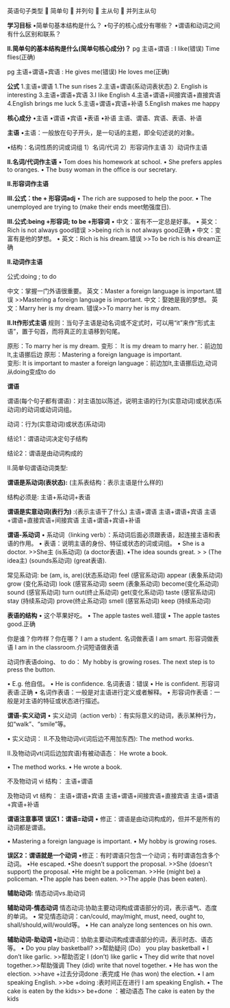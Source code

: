 




英语句子类型
 简单句
 并列句
 主从句
 并列主从句


**学习目标** 
•简单句基本结构是什么？ 
•句子的核心成分有哪些？ 
•谓语和动词之间有什么区别和联系？



**II.简单句的基本结构是什么(简单句核心成分)？**
pg 主语+谓语   :
I like(错误)
Time flies(正确)

pg 主语+谓语+宾语 :
He gives me(错误)
He loves me(正确)


**公式**
1.主语+谓语                    1.The sun rises
2.主语+谓语(系动词表状态)       2. English is interesting
3.主语+谓语+宾语               3.I like English
4.主语+谓语+间接宾语+直接宾语    4.English brings me luck
5.主语+谓语+宾语+补语           5.English makes me happy


**核心成分**
•主语
•谓语 
•宾语
•表语
•补语
主语、谓语、宾语、表语、补语

**主语**
•主语：一般放在句子开头，是一句话的主题，即全句述说的对象。 

•结构：名词性质的词或词组 
1）名词/代词
2）形容词作主语
3）动词作主语

**II.名词/代词作主语** 
• Tom does his homework at school. 
• She prefers apples to oranges. 
• The busy woman in the office is our secretary. 


**II.形容词作主语**

**III.公式：the + 形容词adj**
• The rich are supposed to help the poor. 
• The unemployed are trying to (make their ends meet勉强度日).

**III.公式:being +形容词; to be +形容词**
• 中文：富有不一定总是好事。
• 英文：Rich is not always good错误 >>being rich is not always good正确
• 中文：变富有是他的梦想。
• 英文：Rich is his dream.错误 >>To be rich is his dream正确

 
 **II.动词作主语**
 
 公式:doing ; to do 
 
 中文：掌握一门外语很重要。 
 英文：Master a foreign language is important.错误 >>Mastering a foreign language is important. 
 中文：娶她是我的梦想。 
 英文：Marry her is my dream. 错误>>To marry her is my dream. 
 
 
 
 **II.It作形式主语**
规则：当句子主语是动名词或不定式时，可以用“it”来作“形式主语”，置于句首，而将真正的主语移到句尾。
 
 原形：To marry her is my dream. 
 变形： It is my dream to marry her.：前边加It,主语挪后边
 原形：Mastering a foreign language is important.  
 变形: It is important to master a foreign language：前边加It,主语挪后边,动词从doing变成to do
 
 
 
 
 
 
 **谓语**

谓语(每个句子都有谓语)：对主语加以陈述，说明主语的行为(实意动词)或状态(系动词)的动词或动词词组。

动词：行为(实意动词)或状态(系动词)


结论1：谓语动词决定句子结构

结论2：谓语是由动词构成的



II.简单句谓语动词类型:

**谓语是系动词(表状态):**  (主系表结构：表示主语是什么样的)

结构必须是: 主语+系动词+表语  

**谓语是实意动词(表行为)**  :(表示主语干了什么)
主语+谓语
主语+谓语+宾语
主语+谓语+直接宾语+间接宾语
主语+谓语+宾语+补语




**谓语-系动词**
• 系动词（linking verb）：系动词后面必须跟表语，起连接主语和表语的作用。
• 表语：说明主语的身份、特征或状态的词或词组。
• She is a doctor. >>She主 (is系动词) (a doctor表语). 
•The idea sounds great.  > > (The idea主) (sounds系动词) (great表语). 


常见系动词:
be (am, is, are)(状态系动词) feel (感官系动词) appear (表象系动词)
grow (变化系动词) look (感官系动词) seem (表象系动词)
become(变化系动词) sound (感官系动词) turn out(终止系动词)
get(变化系动词) taste (感官系动词) stay (持续系动词)
prove(终止系动词) smell (感官系动词) keep (持续系动词)




**表语的结构**
• 这个苹果好吃。
• The apple tastes well.错误
• The apple tastes good.正确

你是谁？你咋样？你在哪？
I am a student. 名词做表语
I am smart.  形容词做表语
I am in the classroom.介词短语做表语


动词作表语doing、 to do：
My hobby is growing roses.
The next step is to press the button.

• E.g. 他自信。
• He is confidence. 名词表语：错误
• He is confident.  形容词表语:正确 
• 名词作表语：一般是对主语进行定义或者解释。
• 形容词作表语：一般是对主语的特征或状态进行描述。




**谓语-实义动词**
• 实义动词（action verb）：有实际意义的动词，表示某种行为，如“walk”、“smile”等。

• 实义动词：
II.不及物动词vi(词后边不用加东西): 
The method works. 

II.及物动词vt(词后边加宾语)有被动语态：
He wrote a book.

• The method works. 
• He wrote a book. 

不及物动词 vi 结构： 
主语+谓语

及物动词 vt 结构：
主语+谓语+宾语
主语+谓语+间接宾语+直接宾语
主语+谓语+宾语+补语



**谓语注意事项**
**误区1：谓语=动词**
• 修正：谓语是由动词构成的，但并不是所有的动词都是谓语。

• Mastering a foreign language is important. 
• My hobby is growing roses. 



**误区2：谓语就是一个动词**
•修正：有时谓语只包含一个动词；有时谓语包含多个动词。
•He escaped. 
•She doesn’t support the proposal. >>She (doesn’t support) the proposal. 
•He might be a policeman. >>He (might be) a policeman. 
•The apple has been eaten. >>The apple (has been eaten). 


**辅助动词:**
情态动词vs.助动词

**辅助动词-情态动词**
情态动词:协助主要动词构成谓语部分的词，表示语气、态度的单词。
• 常见情态动词：can/could, may/might, must, need, ought to, shall/should,will/would等。
• He can analyze long sentences on his own. 



**辅助动词-助动词**
•助动词：协助主要动词构成谓语部分的词，表示时态、语态等。
• Do you play basketball? >>帮助疑问 (Do） you play basketball
• I don’t like garlic. >>帮助否定 I (don’t) like garlic
• They did write that novel together.>>帮助强调 They (did) write that novel together. 
• He has won the election. >>have +过去分词done :表完成 He (has won) the election. 
• I am speaking English. >>be +doing :表时间正在进行 I am speaking English. 
• The cake is eaten by the kids>> be+done ：被动语态 The cake is eaten by the kids









